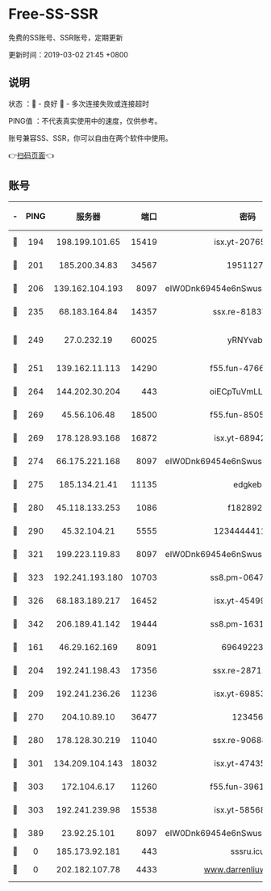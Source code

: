# Free-SS-SSR

免费的SS账号、SSR账号，定期更新

更新时间：2019-03-02 21:45 +0800

## 说明

状态     ：🙂 - 良好 🙁 - 多次连接失败或连接超时

PING值   ：不代表真实使用中的速度，仅供参考。

账号兼容SS、SSR，你可以自由在两个软件中使用。

👉[扫码页面](https://liesauer.github.io/free-ss-ssr.github.io/)👈

## 账号

|-|PING|服务器|端口|密码|加密方式|区域|
|:----:|:----:|:-----:|-----:|:----:|:----:|:----:|
|🙂|194|198.199.101.65|15419|isx.yt-20765737|aes-256-cfb|US|
|🙂|201|185.200.34.83|34567|19511276|aes-256-cfb|US|
|🙂|206|139.162.104.193|8097|eIW0Dnk69454e6nSwuspv9DmS201tQ0D|aes-256-cfb|JP|
|🙂|235|68.183.164.84|14357|ssx.re-81837624|aes-256-cfb|US|
|🙂|249|27.0.232.19|60025|yRNYvabB|xchacha20-ietf-poly1305|HK|
|🙂|251|139.162.11.113|14290|f55.fun-47666112|aes-256-cfb|SG|
|🙂|264|144.202.30.204|443|oiECpTuVmLLxk4Ts|aes-256-cfb|US|
|🙂|269|45.56.106.48|18500|f55.fun-85055733|aes-256-cfb|US|
|🙂|269|178.128.93.168|16872|isx.yt-68942633|aes-256-cfb|SG|
|🙂|274|66.175.221.168|8097|eIW0Dnk69454e6nSwuspv9DmS201tQ0D|aes-256-cfb|US|
|🙂|275|185.134.21.41|11135|edgkeb|aes-256-cfb|GB|
|🙂|280|45.118.133.253|1086|f1828920|aes-256-cfb|SG|
|🙂|290|45.32.104.21|5555|1234444411111|aes-256-cfb|SG|
|🙂|321|199.223.119.83|8097|eIW0Dnk69454e6nSwuspv9DmS201tQ0D|aes-256-cfb|US|
|🙂|323|192.241.193.180|10703|ss8.pm-06476648|aes-256-cfb|US|
|🙂|326|68.183.189.217|16452|isx.yt-45499514|aes-256-cfb|SG|
|🙂|342|206.189.41.142|19444|ss8.pm-16317279|aes-256-cfb|SG|
|🙂|161|46.29.162.169|8091|6964922356|aes-256-cfb|RU|
|🙂|204|192.241.198.43|17356|ssx.re-28711646|aes-256-cfb|US|
|🙂|209|192.241.236.26|11236|isx.yt-69853329|aes-256-cfb|US|
|🙂|270|204.10.89.10|36477|123456|aes-256-cfb|US|
|🙂|280|178.128.30.219|11040|ssx.re-90688619|aes-256-cfb|SG|
|🙂|301|134.209.104.143|18032|isx.yt-47435450|aes-256-cfb|SG|
|🙂|303|172.104.6.17|11260|f55.fun-39616774|aes-256-cfb|US|
|🙂|303|192.241.239.98|15538|isx.yt-58568781|aes-256-cfb|US|
|🙁|389|23.92.25.101|8097|eIW0Dnk69454e6nSwuspv9DmS201tQ0D|aes-256-cfb|US|
|🙁|0|185.173.92.181|443|sssru.icu|rc4-md5|RU|
|🙁|0|202.182.107.78|4433|www.darrenliuwei.com|aes-256-cfb|JP|

